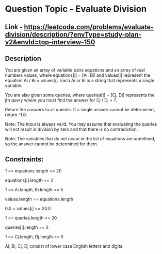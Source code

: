 # Question Topic - Evaluate Division


## Link - https://leetcode.com/problems/evaluate-division/description/?envType=study-plan-v2&envId=top-interview-150

## Description
You are given an array of variable pairs equations and an array of real numbers values, where equations[i] = [Ai, Bi] and values[i] represent the equation Ai / Bi = values[i]. Each Ai or Bi is a string that represents a single variable.

You are also given some queries, where queries[j] = [Cj, Dj] represents the jth query where you must find the answer for Cj / Dj = ?.

Return the answers to all queries. If a single answer cannot be determined, return -1.0.

Note: The input is always valid. You may assume that evaluating the queries will not result in division by zero and that there is no contradiction.

Note: The variables that do not occur in the list of equations are undefined, so the answer cannot be determined for them.

## Constraints:

1 <= equations.length <= 20

equations[i].length == 2

1 <= Ai.length, Bi.length <= 5

values.length == equations.length

0.0 < values[i] <= 20.0

1 <= queries.length <= 20

queries[i].length == 2

1 <= Cj.length, Dj.length <= 5

Ai, Bi, Cj, Dj consist of lower case English letters and digits.
